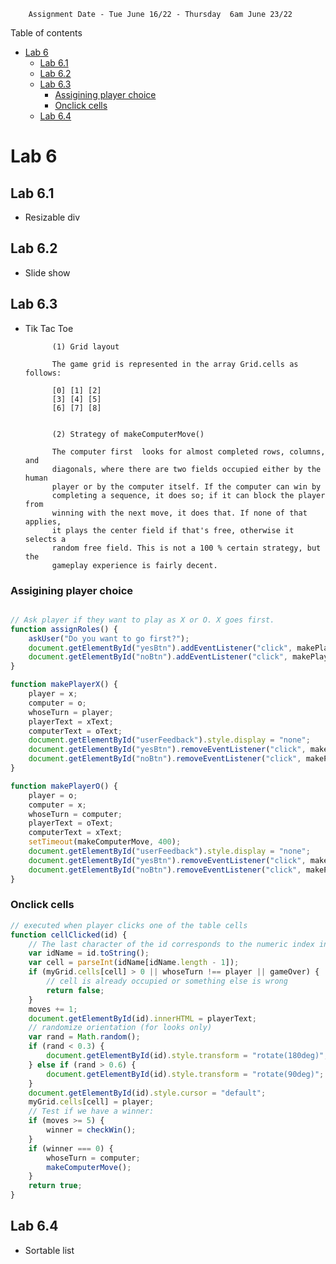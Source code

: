         Assignment Date - Tue June 16/22 - Thursday  6am June 23/22

Table of contents 
- [Lab 6](#lab-6)
  - [Lab 6.1](#lab-61)
  - [Lab 6.2](#lab-62)
  - [Lab 6.3](#lab-63)
    - [Assigining player choice](#assigining-player-choice)
    - [Onclick cells](#onclick-cells)
  - [Lab 6.4](#lab-64)

# Lab 6 
## Lab 6.1 
 - Resizable div

## Lab 6.2
 - Slide show

## Lab 6.3 
- Tik Tac Toe

            (1) Grid layout

            The game grid is represented in the array Grid.cells as follows:

            [0] [1] [2]
            [3] [4] [5]
            [6] [7] [8]


            (2) Strategy of makeComputerMove()

            The computer first  looks for almost completed rows, columns, and
            diagonals, where there are two fields occupied either by the human
            player or by the computer itself. If the computer can win by
            completing a sequence, it does so; if it can block the player from
            winning with the next move, it does that. If none of that applies,
            it plays the center field if that's free, otherwise it selects a
            random free field. This is not a 100 % certain strategy, but the
            gameplay experience is fairly decent.

### Assigining player choice
```javascript

// Ask player if they want to play as X or O. X goes first.
function assignRoles() {
    askUser("Do you want to go first?");
    document.getElementById("yesBtn").addEventListener("click", makePlayerX);
    document.getElementById("noBtn").addEventListener("click", makePlayerO);
}

function makePlayerX() {
    player = x;
    computer = o;
    whoseTurn = player;
    playerText = xText;
    computerText = oText;
    document.getElementById("userFeedback").style.display = "none";
    document.getElementById("yesBtn").removeEventListener("click", makePlayerX);
    document.getElementById("noBtn").removeEventListener("click", makePlayerO);
}

function makePlayerO() {
    player = o;
    computer = x;
    whoseTurn = computer;
    playerText = oText;
    computerText = xText;
    setTimeout(makeComputerMove, 400);
    document.getElementById("userFeedback").style.display = "none";
    document.getElementById("yesBtn").removeEventListener("click", makePlayerX);
    document.getElementById("noBtn").removeEventListener("click", makePlayerO);
}
```

### Onclick cells 
```js
// executed when player clicks one of the table cells
function cellClicked(id) {
    // The last character of the id corresponds to the numeric index in Grid.cells:
    var idName = id.toString();
    var cell = parseInt(idName[idName.length - 1]);
    if (myGrid.cells[cell] > 0 || whoseTurn !== player || gameOver) {
        // cell is already occupied or something else is wrong
        return false;
    }
    moves += 1;
    document.getElementById(id).innerHTML = playerText;
    // randomize orientation (for looks only)
    var rand = Math.random();
    if (rand < 0.3) {
        document.getElementById(id).style.transform = "rotate(180deg)";
    } else if (rand > 0.6) {
        document.getElementById(id).style.transform = "rotate(90deg)";
    }
    document.getElementById(id).style.cursor = "default";
    myGrid.cells[cell] = player;
    // Test if we have a winner:
    if (moves >= 5) {
        winner = checkWin();
    }
    if (winner === 0) {
        whoseTurn = computer;
        makeComputerMove();
    }
    return true;
}
```

## Lab 6.4
- Sortable list